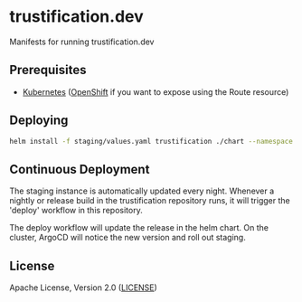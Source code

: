 # trustification.dev

Manifests for running trustification.dev

## Prerequisites

* [Kubernetes](k8s.io) ([OpenShift](openshift.com) if you want to expose using the Route resource)

## Deploying

```bash
helm install -f staging/values.yaml trustification ./chart --namespace trustification-foo
```

## Continuous Deployment

The staging instance is automatically updated every night. Whenever a nightly or release build in
the trustification repository runs, it will trigger the 'deploy' workflow in this repository.

The deploy workflow will update the release in the helm chart. On the cluster, ArgoCD will notice the new version and roll out staging.

## License

Apache License, Version 2.0 ([LICENSE](LICENSE))
